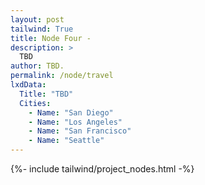 ```yaml
---
layout: post
tailwind: True
title: Node Four - 
description: >
  TBD
author: TBD.
permalink: /node/travel
lxdData:
  Title: "TBD"
  Cities:
    - Name: "San Diego"
    - Name: "Los Angeles"
    - Name: "San Francisco"
    - Name: "Seattle"
---
```

{%- include tailwind/project_nodes.html -%}
